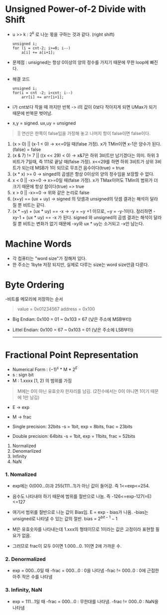 # Unsigned Power-of-2 Divide with Shift
-  u >> k : $2^k$ 로 나눈 몫을 구하는 것과 같다. (right shift)


    ```
    unsigned i;
    for (i = cnt-2; i>=0; i--)
	    a[i] += a[i+1];
    ```
- 문제점 : unsigned는 항상 0이상의 양의 정수를 가지기 때문에 무한 loop에 빠진다.

- 해결 코드
    ```
    unsigned i;
    for(i = cnt -2; i<cnt; i--)
		arr[i] += arr[i+1];
    ```
- i가 cnt보다 작을 때 까지만 반복 -> i의 값이 0보다 작아지게 되면 UMax가 되기 때문에 반복문 벗어남.

- x,y = signed. ux,uy = unsigned
> || 연산은 한쪽이 false임을 가정해 놓고 나머지 항이 false이면 false이다.

1.  (x > 0) || (x-1 < 0)
	   -> x<=0일 때(false 가정). x가 TMin이면 x-1은 양수가 된다.(false) = false
2.  (x & 7) != 7 || ((x << 29) < 0)
	   -> x&7은 하위 3비트만 남기겠다는 의미. 하위 3비트가 7일때, 즉 111로 끝날 때(false 가정). x<<29를 하면 하위 3비트가 상위 3비트가 되는데 MSB가 1이 되므로 무조건 음수이다(true) = true 
3.  (x * x) >= 0
	   -> singed의 곱셈은 항상 0이상의 양의 정수임을 보장할 수 없다.
4.  x < 0 || -x>=0
	   -> x>=0일 때(false 가정). x가 TMax이어도 TMin의 범위가 더 크기 때문에 항상 참이다(true) => true
5.  x > 0 || -x>=0
	   -> 위와 같은 논리로 false
6.  (x+y) == (ux + uy)
	   -> signed 의 덧셈과 unsigned의 덧셈 결과는 해석이 달라질 뿐 비트는 같다.
7.  (x * ~y) + (ux * uy) == -x
	   -> -y = ~y +1 이므로, ~y = -y-1이다. 정리하면 -xy-1 + (ux * uy) == -x
	   가 된다. signed 와 unsigned의 곱셈 결과는 해석이 달라질 뿐 비트는 변화가 없기 때문에 -xy와 ux * uy는 소거되고 -x만 남는다.

# Machine Words
- 각 컴퓨터는 "word size"가 정해져 있다.
- 한 주소는 1byte 저장   되지만, 실제로 다루는 size는 word size만큼 다룬다.

# Byte Ordering
-비트를 메모리에 저장하는 순서
> value  = 0x01234567
> address = 0x100
- Big Endian: 0x100 = 01 ~ 0x103 = 67 (낮은 주소에 MSB부터)
- Littel Endian:  0x100 = 67 ~ 0x103 = 01 (낮은 주소에 LSB부터)
  

  
  ---


# Fractional Point Representation
- Numerical Form : $(-1)^s$ * M * $2^E$ 
- s : sign bit
- M : 1.xxxx [1, 2) 의 범위를 가짐
>M에는 0이 아닌 유효숫자 한자리를 남김. (2진수에서는 0이 아니면 1이기 때문에 1만 남김)
- E -> exp
- M -> frac

- Single precision: 32bits
	-s = 1bit, exp = 8bits,  frac = 23bits
- Double precision: 64bits
	-s = 1bit, exp = 11bits, frac = 52bits

1. Normalized
2. Denomarlized
3. Infinity
4. NaN

### 1. Nomalized
- exp에는 0(000...0)과 255(111...1)가 아닌 값이 들어감. 즉 1<=exp<=254.
- 음수도 나타내야 하기 때문에 범위를 절반으로 나눔.
  즉 -126<=exp-127(=E)<=127
- 여기서 범위를 절반으로 나눈 값이 Bias임. E = exp - bias가 나옴.
	-bias는 unsigned로 나타낼 수 있는 값의 절반. 
	bias = $2^{bit-1}-1$ 
	
- M은 유효숫자를 나타내는데 1.xxx의 형태이므로 1이라는 값은 고정이라 표현할 필요가 없음.
- 그러므로 frac이 모두 0이면 1.000...0. 1이면 2에 가까운 수.

### 2. Denormalized
- exp = 000...0일 때
	-frac = 000...0 : 0을 나타냄
	-frac != 000..0 : 0에 근접한 아주 작은 수를 나타냄

### 3. Infinity, NaN
- exp = 111...1일 때
	-frac = 000...0 : 무한대를 나타냄.
	-frac != 000..0 : NaN을 나타냄